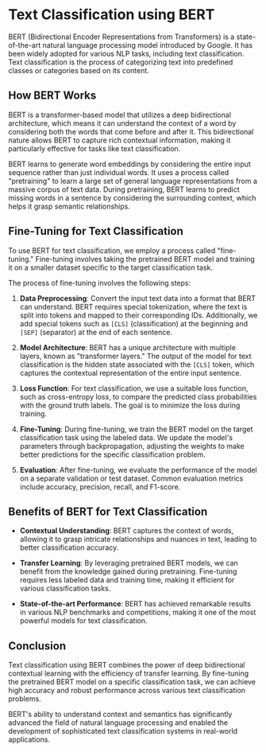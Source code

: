 # Text Classification using BERT

BERT (Bidirectional Encoder Representations from Transformers) is a state-of-the-art natural language processing model introduced by Google. It has been widely adopted for various NLP tasks, including text classification. Text classification is the process of categorizing text into predefined classes or categories based on its content.

## How BERT Works

BERT is a transformer-based model that utilizes a deep bidirectional architecture, which means it can understand the context of a word by considering both the words that come before and after it. This bidirectional nature allows BERT to capture rich contextual information, making it particularly effective for tasks like text classification.

BERT learns to generate word embeddings by considering the entire input sequence rather than just individual words. It uses a process called "pretraining" to learn a large set of general language representations from a massive corpus of text data. During pretraining, BERT learns to predict missing words in a sentence by considering the surrounding context, which helps it grasp semantic relationships.

## Fine-Tuning for Text Classification

To use BERT for text classification, we employ a process called "fine-tuning." Fine-tuning involves taking the pretrained BERT model and training it on a smaller dataset specific to the target classification task.

The process of fine-tuning involves the following steps:

1. **Data Preprocessing**: Convert the input text data into a format that BERT can understand. BERT requires special tokenization, where the text is split into tokens and mapped to their corresponding IDs. Additionally, we add special tokens such as `[CLS]` (classification) at the beginning and `[SEP]` (separator) at the end of each sentence.

2. **Model Architecture**: BERT has a unique architecture with multiple layers, known as "transformer layers." The output of the model for text classification is the hidden state associated with the `[CLS]` token, which captures the contextual representation of the entire input sentence.

3. **Loss Function**: For text classification, we use a suitable loss function, such as cross-entropy loss, to compare the predicted class probabilities with the ground truth labels. The goal is to minimize the loss during training.

4. **Fine-Tuning**: During fine-tuning, we train the BERT model on the target classification task using the labeled data. We update the model's parameters through backpropagation, adjusting the weights to make better predictions for the specific classification problem.

5. **Evaluation**: After fine-tuning, we evaluate the performance of the model on a separate validation or test dataset. Common evaluation metrics include accuracy, precision, recall, and F1-score.

## Benefits of BERT for Text Classification

- **Contextual Understanding**: BERT captures the context of words, allowing it to grasp intricate relationships and nuances in text, leading to better classification accuracy.

- **Transfer Learning**: By leveraging pretrained BERT models, we can benefit from the knowledge gained during pretraining. Fine-tuning requires less labeled data and training time, making it efficient for various classification tasks.

- **State-of-the-art Performance**: BERT has achieved remarkable results in various NLP benchmarks and competitions, making it one of the most powerful models for text classification.

## Conclusion

Text classification using BERT combines the power of deep bidirectional contextual learning with the efficiency of transfer learning. By fine-tuning the pretrained BERT model on a specific classification task, we can achieve high accuracy and robust performance across various text classification problems.

BERT's ability to understand context and semantics has significantly advanced the field of natural language processing and enabled the development of sophisticated text classification systems in real-world applications.
